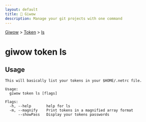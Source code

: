 ```yaml
---
layout: default
title: 🔱 Giwow
description: Manage your git projects with one command
---
```


[Giwow](/) > [Token](/token) > [ls](/token/ls.html)

# giwow token ls

## Usage

```
This will basically list your tokens in your $HOME/.netrc file.

Usage:
  giwow token ls [flags]

Flags:
  -h, --help       help for ls
  -m, --magnify    Print tokens in a magnified array format
      --showPass   Display your tokens passwords
```